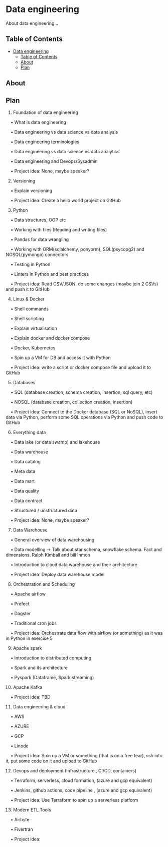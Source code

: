 # Data engineering
About data engineering...

## Table of Contents 
- [Data engineering](#data-engineering)
  - [Table of Contents](#table-of-contents)
  - [About](#about)
  - [Plan](#plan)

## About

## Plan
1. Foundation of data engineering

    • What is data engineering
    
    • Data engineering vs data science vs data analysis
    
    • Data engineering terminologies
    
    • Data engineering vs data science vs data analytics
    
    • Data engineering and Devops/Sysadmin
    
    • Project idea: None, maybe speaker?
    

2. Versioning

    • Explain versioning
    
    • Project idea: Create a hello world project on GitHub


3. Python

    • Data structures, OOP etc
    
    • Working with files (Reading and writing files)
    
    • Pandas for data wrangling
    
    • Working with ORM(sqlalchemy, ponyorm), SQL(psycopg2) and NOSQL(pymongo) connectors
    
    • Testing in Python
    
    • Linters in Python and best practices
    
    • Project idea: Read CSV/JSON, do some changes (maybe join 2 CSVs) and push it to GitHub


4. Linux & Docker

    • Shell commands
    
    • Shell scripting
    
    • Explain virtualisation
    
    • Explain docker and docker compose
    
    • Docker, Kubernetes
    
    • Spin up a VM for DB and access it with Python
    
    • Project idea: write a script or docker compose file and upload it to GitHub


5.  Databases

    • SQL (database creation, schema creation, insertion, sql query, etc)
    
    • NOSQL (database creation, collection creation, insertion)
    
    • Project idea: Connect to the Docker database (SQL or NoSQL), insert data via Python, perform some SQL operations via Python and push code to GitHub


6. Everything data

    • Data lake (or data swamp) and lakehouse
    
    • Data warehouse
    
    • Data catalog
    
    • Meta data
    
    • Data mart
    
    • Data quality
    
    • Data contract
    
    • Structured / unstructured data
    
    • Project idea: None, maybe speaker?


7. Data Warehouse

    • General overview of data warehousing
    
    • Data modelling -> Talk about star schema, snowflake schema. Fact and dimensions. Ralph Kimball and bill Inmon
    
    • Introduction to cloud data warehouse and their architecture
    
    • Project idea: Deploy data warehouse model


8. Orchestration and Scheduling

    • Apache airflow
    
    • Prefect
    
    • Dagster
    
    • Traditional cron jobs
    
    • Project idea: Orchestrate data flow with airflow (or something) as it was in Python in exercise 5


9. Apache spark

    • Introduction to distributed computing
    
    • Spark and its architecture
    
    • Pyspark (Dataframe, Spark streaming)


10. Apache Kafka

    • Project idea: TBD

11. Data engineering & cloud

    • AWS
    
    • AZURE
    
    • GCP
    
    • Linode
    
    • Project idea: Spin up a VM or something (that is on a free tear), ssh into it, put some code on it and upload to GitHub


12. Devops and deployment (Infrastructure , CI/CD, containers)

    • Terraform, serverless, cloud formation, (azure and gcp equivalent)
    
    • Jenkins, github actions, code pipeline , (azure and gcp equivalent)
    
    • Project idea: Use Terraform to spin up a serverless platform


13. Modern ETL Tools

    • Airbyte
    
    • Fivertran
    
    • Project idea:
